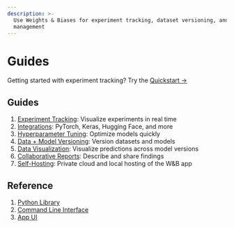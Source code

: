 ```yaml
---
description: >-
  Use Weights & Biases for experiment tracking, dataset versioning, and model
  management
---
```


# Guides

Getting started with experiment tracking? Try the [Quickstart →](../quickstart.md)

## Guides

1. [Experiment Tracking](track/): Visualize experiments in real time
2. [Integrations](integrations/): PyTorch, Keras, Hugging Face, and more
3. [Hyperparameter Tuning](sweeps/): Optimize models quickly
4. [Data + Model Versioning](artifacts/): Version datasets and models
5. [Data Visualization](data-vis/): Visualize predictions across model versions
6. [Collaborative Reports](reports.md): Describe and share findings
7. [Self-Hosting](self-hosted/): Private cloud and local hosting of the W\&B app

## Reference

1. [Python Library](../ref/python/)
2. [Command Line Interface](../ref/cli/)
3. [App UI](../ref/app/)
